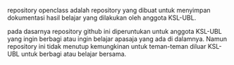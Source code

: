 repository openclass adalah repository yang dibuat untuk menyimpan dokumentasi hasil belajar yang dilakukan oleh anggota KSL-UBL.

pada dasarnya repository github ini diperuntukan untuk anggota KSL-UBL yang ingin berbagi atau ingin belajar apasaja yang ada di dalamnya. Namun repository ini tidak menutup kemungkinan untuk teman-teman diluar KSL-UBL untuk berbagi atau belajar bersama.
